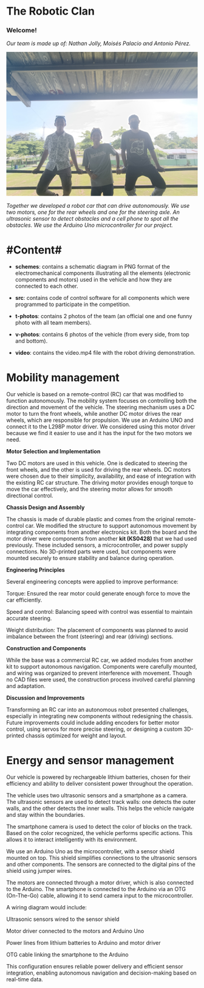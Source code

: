 The Robotic Clan
==
### Welcome! ###

*Our team is made up of: Nathan Jolly, Moisés Palacio and Antonio Pérez.*

![](https://github.com/TheRoboticClan/Autonomus-3.0/blob/main/t-photos/Photo%20Official.jpg)

*Together we developed a robot car that can drive autonomously. We use two motors, one for the rear wheels and one for the steering axle. An ultrasonic sensor to detect obstacles and a cell phone to spot all the obstacles. We use the Arduino Uno microcontroller for our project.*

#Content#
==
> 
- **schemes**: contains a schematic diagram in PNG format of the electromechanical components illustrating all the elements (electronic components and motors) used in the vehicle and how they are connected to each other.

- **src**: contains code of control software for all components which were programmed to participate in the competition.

- **t-photos**: contains 2 photos of the team (an official one and one funny photo with all team members).

- **v-photos**: contains 6 photos of the vehicle (from every side, from top and bottom).

- **video**: contains the video.mp4 file with the robot driving demonstration.

Mobility management
==

Our vehicle is based on a remote-control (RC) car that was modified to function autonomously. The mobility system focuses on controlling both the direction and movement of the vehicle. The steering mechanism uses a DC motor to turn the front wheels, while another DC motor drives the rear wheels, which are responsible for propulsion. We use an Arduino UNO and connect it to the L298P motor driver. We considered using this motor driver because we find it easier to use and it has the input for the two motors we need.

**Motor Selection and Implementation**

Two DC motors are used in this vehicle. One is dedicated to steering the front wheels, and the other is used for driving the rear wheels. DC motors were chosen due to their simplicity, availability, and ease of integration with the existing RC car structure. The driving motor provides enough torque to move the car effectively, and the steering motor allows for smooth directional control.

**Chassis Design and Assembly**

The chassis is made of durable plastic and comes from the original remote-control car. We modified the structure to support autonomous movement by integrating components from another electronics kit. Both the board and the motor driver were components from another **kit (KS0428)** that we had used previously. These included sensors, a microcontroller, and power supply connections. No 3D-printed parts were used, but components were mounted securely to ensure stability and balance during operation.

**Engineering Principles**

Several engineering concepts were applied to improve performance:

Torque: Ensured the rear motor could generate enough force to move the car efficiently.

Speed and control: Balancing speed with control was essential to maintain accurate steering.

Weight distribution: The placement of components was planned to avoid imbalance between the front (steering) and rear (driving) sections.


**Construction and Components**

While the base was a commercial RC car, we added modules from another kit to support autonomous navigation. Components were carefully mounted, and wiring was organized to prevent interference with movement. Though no CAD files were used, the construction process involved careful planning and adaptation.

**Discussion and Improvements**

Transforming an RC car into an autonomous robot presented challenges, especially in integrating new components without redesigning the chassis. Future improvements could include adding encoders for better motor control, using servos for more precise steering, or designing a custom 3D-printed chassis optimized for weight and layout.


Energy and sensor management
==

Our vehicle is powered by rechargeable lithium batteries, chosen for their efficiency and ability to deliver consistent power throughout the operation.

The vehicle uses two ultrasonic sensors and a smartphone as a camera. The ultrasonic sensors are used to detect track walls: one detects the outer walls, and the other detects the inner walls. This helps the vehicle navigate and stay within the boundaries.

The smartphone camera is used to detect the color of blocks on the track. Based on the color recognized, the vehicle performs specific actions. This allows it to interact intelligently with its environment.

We use an Arduino Uno as the microcontroller, with a sensor shield mounted on top. This shield simplifies connections to the ultrasonic sensors and other components. The sensors are connected to the digital pins of the shield using jumper wires.

The motors are connected through a motor driver, which is also connected to the Arduino. The smartphone is connected to the Arduino via an OTG (On-The-Go) cable, allowing it to send camera input to the microcontroller.

A wiring diagram would include:

Ultrasonic sensors wired to the sensor shield

Motor driver connected to the motors and Arduino Uno

Power lines from lithium batteries to Arduino and motor driver

OTG cable linking the smartphone to the Arduino


This configuration ensures reliable power delivery and efficient sensor integration, enabling autonomous navigation and decision-making based on real-time data.